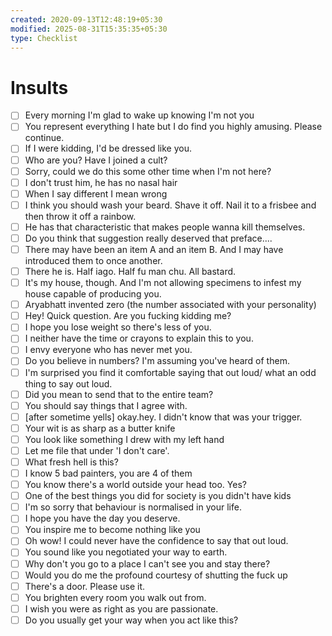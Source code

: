 ```yaml
---
created: 2020-09-13T12:48:19+05:30
modified: 2025-08-31T15:35:35+05:30
type: Checklist
---
```


# Insults

- [ ] Every morning I'm glad to wake up knowing I'm not you
- [ ] You represent everything I hate but I do find you highly amusing. Please continue.
- [ ] If I were kidding, I'd be dressed like you.
- [ ] Who are you? Have I joined a cult?
- [ ] Sorry, could we do this some other time when I'm not here?
- [ ] I don't trust him, he has no nasal hair
- [ ] When I say different I mean wrong
- [ ] I think you should wash your beard. Shave it off. Nail it to a frisbee and then throw it off a rainbow.
- [ ] He has that characteristic that makes people wanna kill themselves.
- [ ] Do you think that suggestion really deserved that preface....
- [ ] There may have been an item A and an item B. And I may have introduced them to once another.
- [ ] There he is. Half iago. Half fu man chu. All bastard.
- [ ] It's my house, though. And I'm not allowing specimens to infest my house capable of producing you.
- [ ] Aryabhatt invented zero (the number associated with your personality)
- [ ] Hey! Quick question. Are you fucking kidding me?
- [ ] I hope you lose weight so there's less of you.
- [ ] I neither have the time or crayons to explain this to you.
- [ ] I envy everyone who has never met you.
- [ ] Do you believe in numbers? I'm assuming you've heard of them.
- [ ] I'm surprised you find it comfortable saying that out loud/ what an odd thing to say out loud.
- [ ] Did you mean to send that to the entire team?
- [ ] You should say things that I agree with.
- [ ] [after sometime yells] okay.hey. I didn't know that was your trigger.
- [ ] Your wit is as sharp as a butter knife
- [ ] You look like something I drew with my left hand
- [ ] Let me file that under 'I don't care'.
- [ ] What fresh hell is this?
- [ ] I know 5 bad painters, you are 4 of them
- [ ] You know there's a world outside your head too. Yes?
- [ ] One of the best things you did for society is you didn't have kids
- [ ] I'm so sorry that behaviour is normalised in your life.
- [ ] I hope you have the day you deserve.
- [ ] You inspire me to become nothing like you
- [ ] Oh wow! I could never have the confidence to say that out loud.
- [ ] You sound like you negotiated your way to earth.
- [ ] Why don't you go to a place I can't see you and stay there?
- [ ] Would you do me the profound courtesy of shutting the fuck up
- [ ] There's a door. Please use it.
- [ ] You brighten every room you walk out from.
- [ ] I wish you were as right as you are passionate.
- [ ] Do you usually get your way when you act like this?
